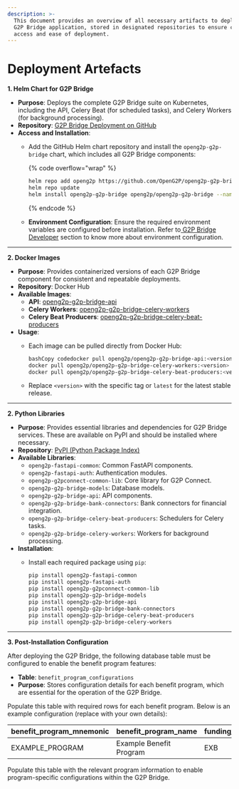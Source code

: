 ```yaml
---
description: >-
  This document provides an overview of all necessary artifacts to deploy the
  G2P Bridge application, stored in designated repositories to ensure controlled
  access and ease of deployment.
---
```


# Deployment Artefacts

**1. Helm Chart for G2P Bridge**

* **Purpose**: Deploys the complete G2P Bridge suite on Kubernetes, including the API, Celery Beat (for scheduled tasks), and Celery Workers (for background processing).
* **Repository**: [G2P Bridge Deployment on GitHub](https://github.com/OpenG2P/openg2p-g2p-bridge-deployment)
* **Access and Installation**:
  *   Add the GitHub Helm chart repository and install the `openg2p-g2p-bridge` chart, which includes all G2P Bridge components:

      {% code overflow="wrap" %}
      ```bash
      helm repo add openg2p https://github.com/OpenG2P/openg2p-g2p-bridge-deployment
      helm repo update
      helm install openg2p-g2p-bridge openg2p/openg2p-g2p-bridge --namespace your-namespace
      ```
      {% endcode %}
  * **Environment Configuration**: Ensure the required environment variables are configured  before installation. Refer to[ G2P Bridge Developer](https://docs.openg2p.org/g2p-bridge/development/developer-install/installing-openg2p-bridge-on-linux#docs-internal-guid-f8d8e15e-7fff-3872-8a9f-bfbb05735977) section to know more about environment configuration.

***

**2. Docker Images**

* **Purpose**: Provides containerized versions of each G2P Bridge component for consistent and repeatable deployments.
* **Repository**: Docker Hub
* **Available Images**:
  * **API**: [openg2p-g2p-bridge-api](https://hub.docker.com/r/openg2p/openg2p-g2p-bridge-api)
  * **Celery Workers**: [openg2p-g2p-bridge-celery-workers](https://hub.docker.com/r/openg2p/openg2p-g2p-bridge-celery-workers)
  * **Celery Beat Producers**: [openg2p-g2p-bridge-celery-beat-producers](https://hub.docker.com/r/openg2p/openg2p-g2p-bridge-celery-beat-producers)
* **Usage**:
  *   Each image can be pulled directly from Docker Hub:

      ```bash
      bashCopy codedocker pull openg2p/openg2p-g2p-bridge-api:<version>
      docker pull openg2p/openg2p-g2p-bridge-celery-workers:<version>
      docker pull openg2p/openg2p-g2p-bridge-celery-beat-producers:<version>
      ```
  * Replace `<version>` with the specific tag or `latest` for the latest stable release.

***

**2. Python Libraries**

* **Purpose**: Provides essential libraries and dependencies for G2P Bridge services. These are available on PyPI and should be installed where necessary.
* **Repository**: [PyPI (Python Package Index)](https://pypi.org/)
* **Available Libraries**:
  * `openg2p-fastapi-common`: Common FastAPI components.
  * `openg2p-fastapi-auth`: Authentication modules.
  * `openg2p-g2pconnect-common-lib`: Core library for G2P Connect.
  * `openg2p-g2p-bridge-models`: Database models.
  * `openg2p-g2p-bridge-api`: API components.
  * `openg2p-g2p-bridge-bank-connectors`: Bank connectors for financial integration.
  * `openg2p-g2p-bridge-celery-beat-producers`: Schedulers for Celery tasks.
  * `openg2p-g2p-bridge-celery-workers`: Workers for background processing.
* **Installation**:
  *   Install each required package using `pip`:

      ```bash
      pip install openg2p-fastapi-common
      pip install openg2p-fastapi-auth
      pip install openg2p-g2pconnect-common-lib
      pip install openg2p-g2p-bridge-models
      pip install openg2p-g2p-bridge-api
      pip install openg2p-g2p-bridge-bank-connectors
      pip install openg2p-g2p-bridge-celery-beat-producers
      pip install openg2p-g2p-bridge-celery-workers
      ```

***

**3. Post-Installation Configuration**

After deploying the G2P Bridge, the following database table must be configured to enable the benefit program features:

* **Table**: `benefit_program_configurations`
* **Purpose**: Stores configuration details for each benefit program, which are essential for the operation of the G2P Bridge.

Populate this table with required rows for each benefit program. Below is an example configuration (replace with your own details):

<table><thead><tr><th width="262">benefit_program_mnemonic</th><th width="221">benefit_program_name</th><th>funding_org_code</th><th>funding_org_name</th><th>sponsor_bank_code</th><th>sponsor_bank_account_number</th><th>sponsor_bank_branch_code</th><th>sponsor_bank_account_currency</th><th>id_mapper_resolution_required</th><th>active</th></tr></thead><tbody><tr><td>EXAMPLE_PROGRAM</td><td>Example Benefit Program</td><td>EXB</td><td>Example_Org </td><td>EXAMPLE</td><td>EXAMPLE_ACC_1</td><td>EX001</td><td>USD</td><td>true</td><td>true</td></tr></tbody></table>

Populate this table with the relevant program information to enable program-specific configurations within the G2P Bridge.
